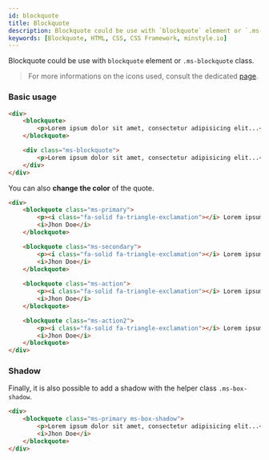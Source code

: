 ```yaml
---
id: blockquote
title: Blockquote
description: Blockquote could be use with `blockquote` element or `.ms-blockquote` class.
keywords: [Blockquote, HTML, CSS, CSS Framework, minstyle.io]
---
```


Blockquote could be use with `blockquote` element or `.ms-blockquote` class.

> For more informations on the icons used, consult the dedicated [page](../contents/icons.md).

### Basic usage​​

```html live
<div>
    <blockquote>
		<p>Lorem ipsum dolor sit amet, consectetur adipisicing elit...</p>
	</blockquote>

    <div class="ms-blockquote">
		<p>Lorem ipsum dolor sit amet, consectetur adipisicing elit...</p>
	</div>
</div>
```

You can also **change the color** of the quote.

```html live
<div>
    <blockquote class="ms-primary">
		<p><i class="fa-solid fa-triangle-exclamation"></i> Lorem ipsum dolor sit amet, consectetur adipisicing elit...</p>
        <i>Jhon Doe</i>
	</blockquote>

    <blockquote class="ms-secondary">
		<p><i class="fa-solid fa-triangle-exclamation"></i> Lorem ipsum dolor sit amet, consectetur adipisicing elit...</p>
        <i>Jhon Doe</i>
	</blockquote>
    
    <blockquote class="ms-action">
		<p><i class="fa-solid fa-triangle-exclamation"></i> Lorem ipsum dolor sit amet, consectetur adipisicing elit...</p>
        <i>Jhon Doe</i>
	</blockquote>

    <blockquote class="ms-action2">
		<p><i class="fa-solid fa-triangle-exclamation"></i> Lorem ipsum dolor sit amet, consectetur adipisicing elit...</p>
        <i>Jhon Doe</i>
	</blockquote>
</div>
```

### Shadow

Finally, it is also possible to add a shadow with the helper class `.ms-box-shadow`.

```html live
<div>
	<blockquote class="ms-primary ms-box-shadow">
		<p>Lorem ipsum dolor sit amet, consectetur adipisicing elit...</p>
		<i>Jhon Doe</i>
	</blockquote>
</div>
```

